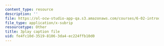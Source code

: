 ```yaml
---
content_type: resource
description: ''
file: https://ol-ocw-studio-app-qa.s3.amazonaws.com/courses/6-02-introduction-to-eecs-ii-digital-communication-systems-fall-2012/fe4fc10d351981063da4ec224ffb10d0_jQM_gpIXBFs.srt
file_type: application/x-subrip
resourcetype: Other
title: 3play caption file
uid: fe4fc10d-3519-8106-3da4-ec224ffb10d0
---
```

